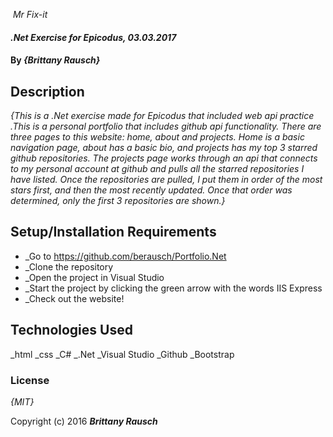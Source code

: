 ﻿﻿﻿ _Mr Fix-it_

#### _.Net Exercise for Epicodus, 03.03.2017_

#### By _**{Brittany Rausch}**_

## Description

_{This is a .Net exercise made for Epicodus that included web api practice .This is a personal portfolio that includes github api functionality. There are three pages to this website: home, about and projects. Home is a basic navigation page, about has a basic bio, and projects has my top 3 starred github repositories. The projects page works through an api that  connects to my personal account at github and pulls all the starred repositories I have listed. Once the repositories are pulled, I put them in order of the most stars first, and then the most recently updated.  Once that order was determined, only the first 3 repositories are shown.}_

## Setup/Installation Requirements

* _Go to https://github.com/berausch/Portfolio.Net
* _Clone the repository
* _Open the project in Visual Studio
* _Start the project by clicking the green arrow with the words IIS Express
* _Check out the website!

## Technologies Used

_html
_css
_C#
_.Net
_Visual Studio
_Github
_Bootstrap

### License

*{MIT}*

Copyright (c) 2016 **_Brittany Rausch_**